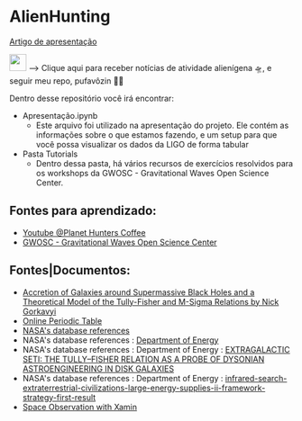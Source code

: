 
# AlienHunting

[Artigo de apresentação](https://birlinha.medium.com/detectando-buracos-negros-9e8b50f861ed)

[<img src="https://mrcheney.com.br/wp-content/uploads/2016/03/ChocolateChips.png" width="30px"/>](https://github.com/Birlinha/AlienHunting/subscription)  --> Clique aqui para receber notícias de atividade alienígena 🛸, e seguir meu repo, pufavôzin 🥺🥰 

Dentro desse repositório você irá encontrar:
- Apresentação.ipynb 
	- Este arquivo foi utilizado na apresentação do projeto. Ele contém as informações sobre o que estamos fazendo, e um setup para que você possa visualizar os dados da LIGO de forma tabular
 - Pasta Tutorials
	 - Dentro dessa pasta, há vários recursos de exercícios resolvidos para os workshops da GWOSC - Gravitational Waves Open Science Center.

## Fontes para aprendizado:

- [Youtube @Planet Hunters Coffee](https://www.youtube.com/@PlanetHuntersCoffee)
- [GWOSC - Gravitational Waves Open Science Center](https://www.gw-openscience.org/)


## Fontes|Documentos:

- [Accretion of Galaxies around Supermassive Black Holes and a Theoretical Model of the Tully-Fisher and M-Sigma Relations by Nick Gorkavyi](https://www.mdpi.com/2075-4434/10/3/73?type=check_update&version=1)
 - [Online Periodic Table](https://ptable.com/?lang=pt#Propriedades/EnergyLevels)
 - [NASA's database references](https://www.nasa.gov/centers/hq/library/find/databases)
 - NASA's database references :  [Department of Energy](https://www.osti.gov/)
 - NASA's database references : Department of Energy :  [EXTRAGALACTIC SETI: THE TULLY–FISHER RELATION AS A PROBE OF DYSONIAN ASTROENGINEERING IN DISK GALAXIES](https://www.osti.gov/biblio/22882724-extragalactic-seti-tullyfisher-relation-probe-dysonian-astroengineering-disk-galaxies)
 - NASA's database references : Department of Energy :  [infrared-search-extraterrestrial-civilizations-large-energy-supplies-ii-framework-strategy-first-result](https://www.osti.gov/biblio/22364971-infrared-search-extraterrestrial-civilizations-large-energy-supplies-ii-framework-strategy-first-result)
 - [Space Observation with Xamin](https://heasarc.gsfc.nasa.gov/xamin/xamin.jsp)

